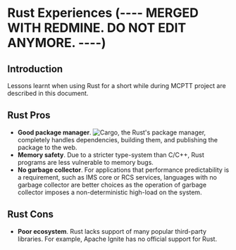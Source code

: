 # Rust Experiences (---- MERGED WITH REDMINE. DO NOT EDIT ANYMORE. ----)

## Introduction

Lessons learnt when using Rust for a short while during MCPTT project are described in this document. 

## Rust Pros

- **Good package manager**. ![Cargo](https://doc.rust-lang.org/cargo/), the Rust's package manager, completely handles dependencies,
building them, and publishing the package to the web.
- **Memory safety**. Due to a stricter type-system than C/C++, Rust programs are less vulnerable to memory bugs.
- **No garbage collector**. For applications that performance predictability is a requirement, such as IMS core or RCS services,
languages with no garbage collector are better choices as the operation of garbage collector imposes a non-deterministic high-load on
the system.

## Rust Cons

- **Poor ecosystem**. Rust lacks support of many popular third-party libraries. For example, Apache Ignite has no official
support for Rust.
